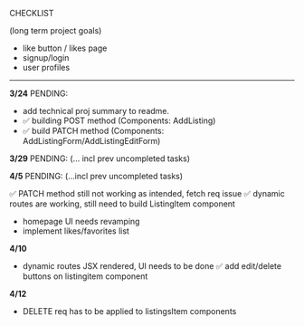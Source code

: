 CHECKLIST 

(long term project goals)
- like button / likes page
- signup/login
- user profiles

----------------------------------------------

**3/24**
PENDING:

- add technical proj summary to readme.
- ✅ building POST method 
(Components: AddListing)
- ✅ build PATCH method 
(Components: AddListingForm/AddListingEditForm)

**3/29** 
PENDING:
(... incl prev uncompleted tasks)


**4/5**
PENDING: 
(...incl prev uncompleted tasks)

✅ PATCH method still not working as intended, fetch req issue
✅ dynamic routes are working, still need to build ListingItem component
- homepage UI needs revamping
- implement likes/favorites list 


**4/10**
- dynamic routes JSX rendered, UI needs to be done 
✅ add edit/delete buttons on listingitem component

**4/12**
- DELETE req has to be applied to listingsItem components
